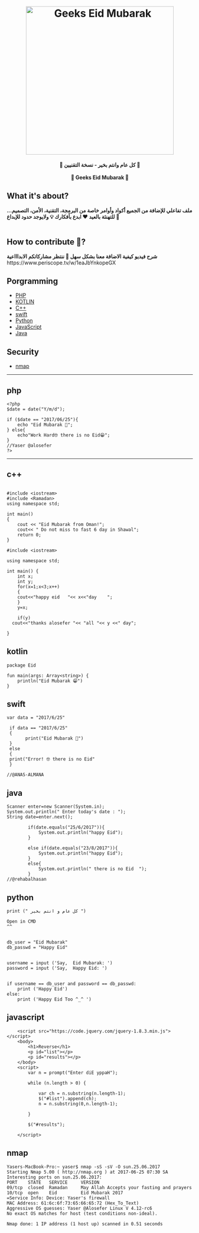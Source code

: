 <h1 align="center">
	<img width="400" src="https://raw.github.com/alosefer/Eid/master/Geeks_Eid.png" alt="Geeks Eid Mubarak">
	<br>
</h1>

<p align="center">
	<b>🎉 كل عام وانتم بخير - نسخة التقنيين 🎉 </b>
		<br><br>
	<b>🎊 Geeks Eid Mubarak 🎊</b>
</p>



## What it's about?
<b>
ملف تفاعلي للإضافة من الجميع أكواد وأوامر خاصة من البرمجة، التقنية، الأمن، التصميم... للتهنئة بالعيد ♥ ابدع بأفكارك 💡 ولايوجد حدود للإبداع 🙏
</b>
<br> <br>

## How to contribute 🤔?
<b>
شرح فيديو كيفية الاضافة معنا بشكل سهل 👋 ننتظر مشاركاتكم الابداااعية
</b><br>
https://www.periscope.tv/w/1eaJbYnkopeGX


## Porgramming

- [PHP](#php)
- [KOTLIN](#kotlin)
- [C++](#c++)
- [swift](#swift)
- [Python](#python)
- [JavaScript](#javascript)
- [Java](#java)



## Security
- [nmap](#nmap)

---

## php
```
<?php
$date = date("Y/m/d");

if ($date == "2017/06/25"){
	echo "Eid Mubarak 🎊";
} else{ 
	echo"Work Hard🤓 there is no Eid😁";
}
//Yaser @alosefer
?>
```
---
## c++
```

#include <iostream>
#include <Ramadan>
using namespace std;

int main() 
{
    cout << "Eid Mubarak from Oman!";
    cout<< " Do not miss to fast 6 day in Shawal"; 
    return 0;
}

```
```
#include <iostream>

using namespace std;

int main() {
	int x;
	int y;
	for(x=1;x<3;x++)
	{
	cout<<"happy eid   "<< x<<"day    ";
	}
	y=x;
	
	if(y)
  cout<<"thanks alosefer "<< "all "<< y <<" day";	
	
}
```

## kotlin
```
package Eid

fun main(args: Array<string>) {
	println("Eid Mubarak 😁")
}
```

## swift
```
var data = "2017/6/25"
 
 if data == "2017/6/25"
 {
       print("Eid Mubarak 🎉")  
 }
 else
 {
 print("Error! 🤓 there is no Eid"
 }

//@ANAS-ALMANA

```
## java
```
Scanner enter=new Scanner(System.in);
System.out.println(" Enter today's date : ");
String date=enter.next();
		
		if(date.equals("25/6/2017")){
			System.out.println("happy Eid");
		}
		
		else if(date.equals("23/8/2017")){
			System.out.println("happy Eid");
		}
		else{
			System.out.println(" there is no Eid  ");
		}
//@rehabalhasan
```

## python
```
print (" كل عام و انتم بخير ")
```
```
Open in CMD 
^^


db_user = "Eid Mubarak"
db_passwd = "Happy Eid"


username = input ('Say,  Eid Mubarak: ')
password = input ('Say,  Happy Eid: ')


if username == db_user and password == db_passwd:
    print ('Happy Eid')
else:
    print ('Happy Eid Too ^_^ ')
```


## javascript
```
    <script src="https://code.jquery.com/jquery-1.8.3.min.js"></script>
    <body>
        <h1>Reverse</h1>
        <p id="list"></p>
        <p id="results"></p>
    </body>
    <script>
        var n = prompt("Enter diE yppaH");
       
        while (n.length > 0) {
            
            var ch = n.substring(n.length-1);
            $("#list").append(ch);
            n = n.substring(0,n.length-1);
            
        }
        
        $("#results");
        
    </script>
```


## nmap
```
Yasers-MacBook-Pro:~ yaser$ nmap -sS -sV -O sun.25.06.2017
Starting Nmap 5.00 ( http://nmap.org ) at 2017-06-25 07:30 SA
Interesting ports on sun.25.06.2017:
PORT    STATE   SERVICE     VERSION
09/tcp  closed  Ramadan     May Allah Accepts your fasting and prayers
10/tcp  open    Eid         Eid Mubarak 2017
=Service Info: Device: Yaser's firewall
MAC Address: 61:6c:6f:73:65:66:65:72 (Hex_To_Text)
Aggressive OS guesses: Yaser @Alosefer Linux V 4.12-rc6
No exact OS matches for host (test conditions non-ideal).

Nmap done: 1 IP address (1 host up) scanned in 0.51 seconds
```

